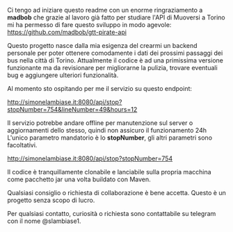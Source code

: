 Ci tengo ad iniziare questo readme con un enorme ringraziamento a **madbob** che grazie al lavoro già fatto per studiare l'API di Muoversi a Torino mi ha permesso di fare questo sviluppo in modo agevole:
https://github.com/madbob/gtt-pirate-api

Questo progetto nasce dalla mia esigenza del crearmi un backend personale per poter ottenere comodamente i dati dei prossimi passaggi dei bus nella città di Torino.
Attualmente il codice è ad una primissima versione funzionante ma da revisionare per migliorarne la pulizia, trovare eventuali bug e aggiungere ulteriori funzionalità.

Al momento sto ospitando per me il servizio su questo endpoint: 

http://simonelambiase.it:8080/api/stop?stopNumber=754&lineNumber=49&hours=12

Il servizio potrebbe andare offline per manutenzione sul server o aggiornamenti dello stesso, quindi non assicuro il funzionamento 24h 
L'unico parametro mandatorio è lo **stopNumber**, gli altri parametri sono facoltativi.

http://simonelambiase.it:8080/api/stop?stopNumber=754

Il codice è tranquillamente clonabile e lanciabile sulla propria macchina come pacchetto jar una volta buildato con Maven.

Qualsiasi consiglio o richiesta di collaborazione è bene accetta.
Questo è un progetto senza scopo di lucro.

Per qualsiasi contatto, curiosità o richiesta sono contattabile su telegram con il nome @slambiase1.

